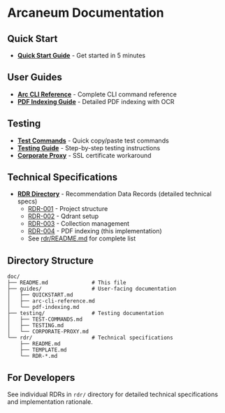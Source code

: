 # Arcaneum Documentation

## Quick Start

- **[Quick Start Guide](guides/QUICKSTART.md)** - Get started in 5 minutes

## User Guides

- **[Arc CLI Reference](guides/arc-cli-reference.md)** - Complete CLI command reference
- **[PDF Indexing Guide](guides/pdf-indexing.md)** - Detailed PDF indexing with OCR

## Testing

- **[Test Commands](testing/TEST-COMMANDS.md)** - Quick copy/paste test commands
- **[Testing Guide](testing/TESTING.md)** - Step-by-step testing instructions
- **[Corporate Proxy](testing/CORPORATE-PROXY.md)** - SSL certificate workaround

## Technical Specifications

- **[RDR Directory](rdr/)** - Recommendation Data Records (detailed technical specs)
  - [RDR-001](rdr/RDR-001-project-structure.md) - Project structure
  - [RDR-002](rdr/RDR-002-qdrant-docker-compose.md) - Qdrant setup
  - [RDR-003](rdr/RDR-003-qdrant-collection-creation-cli.md) - Collection management
  - [RDR-004](rdr/RDR-004-pdf-bulk-indexing.md) - PDF indexing (this implementation)
  - See [rdr/README.md](rdr/README.md) for complete list

## Directory Structure

```
doc/
├── README.md              # This file
├── guides/                # User-facing documentation
│   ├── QUICKSTART.md
│   ├── arc-cli-reference.md
│   └── pdf-indexing.md
├── testing/               # Testing documentation
│   ├── TEST-COMMANDS.md
│   ├── TESTING.md
│   └── CORPORATE-PROXY.md
└── rdr/                   # Technical specifications
    ├── README.md
    ├── TEMPLATE.md
    └── RDR-*.md
```

## For Developers

See individual RDRs in `rdr/` directory for detailed technical specifications and implementation rationale.
